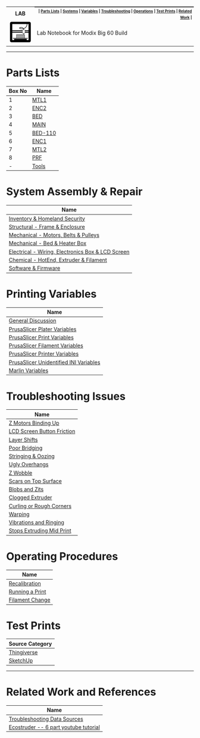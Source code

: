<table>
  <tr><th><strong>LAB</strong></th>
    <th style="padding:0px 5px;text-align:right;float:right;">
      <small><small> |
        <a href=#parts-lists>Parts Lists</a> |
        <a href=#system-assembly--repair>Systems</a> |
        <a href=#printing-variables>Variables</a> |
        <a href=#troubleshooting-issues>Troubleshooting</a> |
        <a href=#operating-procedures>Operations</a> |
        <a href=#test-prints>Test Prints</a> |
        <a href=#related-work-and-references>Related Work</a> |
      </small><small>
    </th>
  </tr>
  <tr>
    <td width=15%><img src=../img/printer.png style="width:150px"></td>
    <td>
    Lab Notebook for Modix Big 60 Build
    </td>
  </tr>
</table>

------------

# Parts Lists

| Box No | Name |
|--------|------|
| 1 | [MTL1](parts-lists.md#box-18---mtl1) |
| 2 | [ENC2](parts-lists.md#box-28---enc2) |
| 3 | [BED](parts-lists.md#box-38---bed) |
| 4 | [MAIN](parts-lists.md#box-48---main) |
| 5 | [BED-110](parts-lists.md#box-58---bed-110) |
| 6 | [ENC1](parts-lists.md#box-68---enc1) |
| 7 | [MTL2](parts-lists.md#box-78---mtl2) |
| 8 | [PRF](parts-lists.md#box-88---prf) |
| - | [Tools](parts-lists.md#tools) |


# System Assembly & Repair

| Name |
|------|
| [Inventory & Homeland Security](system-assembly--repair.md#inventory--homeland-security) |
| [Structural - Frame & Enclosure](system-assembly--repair.md#structural---frame--enclosure) |
| [Mechanical - Motors, Belts & Pulleys](system-assembly--repair.md#mechanical---motors-belts--pulleys) |
| [Mechanical - Bed & Heater Box](system-assembly--repair.md#mechanical---bed--heater-box) |
| [Electrical - Wiring, Electronics Box & LCD Screen](system-assembly--repair.md#electrical---wiring-electronics-box--lcd-screen) |
| [Chemical - HotEnd, Extruder & Filament](system-assembly--repair.md#chemical---hotend-extruder--filament) |
| [Software & Firmware](system-assembly--repair.md#software--firmware) |

# Printing Variables

| Name |
|------|
| [General Discussion](printing-variables.md#general-discussion) |
| [PrusaSlicer Plater Variables](printing-variables.md#prusaslicer-plater-variables) |
| [PrusaSlicer Print Variables](printing-variables.md#prusaslicer-print-variables) |
| [PrusaSlicer Filament Variables](printing-variables.md#prusaslicer-filament-variables) |
| [PrusaSlicer Printer Variables](printing-variables.md#prusaslicer-printer-variables) |
| [PrusaSlicer Unidentified INI Variables](printing-variables.md#prusaslicer-unidentified-ini-variables) |
| [Marlin Variables](printing-variables.md#marlin-variables) |

# Troubleshooting Issues

| Name |
|------|
| [Z Motors Binding Up](troubleshooting-issues.md#z-motors-binding-up) |
| [LCD Screen Button Friction](troubleshooting-issues.md#lcd-screen-button-friction) |
| [Layer Shifts](troubleshooting-issues.md#layer-shifts) |
| [Poor Bridging](troubleshooting-issues.md#poor-bridging) |
| [Stringing & Oozing](troubleshooting-issues.md#stringing--oozing) |
| [Ugly Overhangs](troubleshooting-issues.md#ugly-overhangs) |
| [Z Wobble](troubleshooting-issues.md#z-wobble) |
| [Scars on Top Surface](troubleshooting-issues.md#scars-on-top-surface) |
| [Blobs and Zits](troubleshooting-issues.md#blobs-and-zits) |
| [Clogged Extruder](troubleshooting-issues.md#clogged-extruder) |
| [Curling or Rough Corners](troubleshooting-issues.md#curling-or-rough-corners) |
| [Warping](troubleshooting-issues.md#warping) |
| [Vibrations and Ringing](troubleshooting-issues.md#vibrations-and-ringing) |
| [Stops Extruding Mid Print](troubleshooting-issues.md#stops-extruding-mid-print) |

# Operating Procedures

| Name |
|------|
| [Recalibration](operating-procedures.md#recalibration) |
| [Running a Print](operating-procedures.md#running-a-print) |
| [Filament Change](operating-procedures.md#filament-change) |

# Test Prints

| Source Category |
|-----------------|
| [Thingiverse](test-prints.md#thingiverse) |
| [SketchUp](test-prints.md#sketchup) |

------------

# Related Work and References

| Name                |
|---------------------|
| [Troubleshooting Data Sources](troubleshooting-issues.md#troubleshooting-data-sources) |
| [Ecostruder -- 6 part youtube tutorial](https://www.youtube.com/watch?v=3HWh1tLboyQ) |
